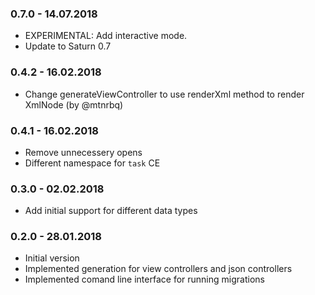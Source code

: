 ### 0.7.0 - 14.07.2018
* EXPERIMENTAL: Add interactive mode.
* Update to Saturn 0.7

### 0.4.2 - 16.02.2018
* Change generateViewController to use renderXml method to render XmlNode (by @mtnrbq)

### 0.4.1 - 16.02.2018
* Remove unnecessery opens
* Different namespace for `task` CE

### 0.3.0 - 02.02.2018
* Add initial support for different data types

### 0.2.0 - 28.01.2018

* Initial version
* Implemented generation for view controllers and json controllers
* Implemented comand line interface for running migrations